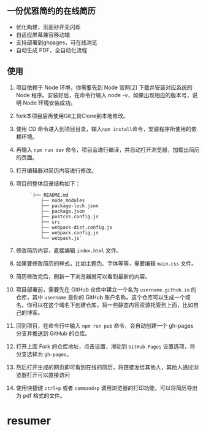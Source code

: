 ## 一份优雅简约的在线简历
- 优化构建，页面秒开无闪烁
- 自适应屏幕兼容移动端
- 支持部署到ghpages，可在线浏览
- 自动生成 PDF，全自动化流程

## 使用
1. 项目依赖于 Node 环境，你需要先到 Node 官网[2] 下载并安装对应系统的 Node 程序。安装好后，在命令行输入 node -v，如果出现相应的版本号，说明 Node 环境安装成功。

2. fork本项目后再使用Git工具Clone到本地修改。

3. 使用 CD 命令进入到项目目录，输入`npm install`命令，安装程序所使用的依赖环境。

4. 再输入 `npm run dev` 命令，项目会进行编译，并自动打开浏览器，加载出简历的页面。

5. 打开编辑器对简历内容进行修改。

5. 项目的整体目录结构如下：
            
            `├── README.md
                ├── node_modules
                ├── package-lock.json
                ├── package.json
                ├── postcss.config.js
                ├── src
                ├── webpack-dist.config.js
                ├── webpack.config.js
                └── webpack.js`
            
7. 修改简历内容，直接编辑 `index.html` 文件。

8. 如果要修改简历的样式，比如主题色、字体等等，需要编辑 `main.css` 文件。

9. 简历修改完后，刷新一下浏览器就可以看到最新的内容。

10. 项目部署前，需要先在 GitHub 仓库中建立一个名为 `username.github.io` 的仓库，其中 `username` 是你的 GitHub 账户名称。这个仓库可以生成一个域名，你可以在这个域名下创建仓库，将一些静态内容资源托管到上面，比如自己的博客。

11. 回到项目，在命令行中输入 `npm run pub` 命令，会自动创建一个 gh-pages 分支并推送到 GitHub 的仓库。

12. 打开上面 Fork 的仓库地址，点击设置，滑动到 `GitHub Pages` 设置选项，将分支选择为 `gh-pages`。

13. 然后打开生成的网页即可看到在线的简历，将链接发给其他人，其他人通过浏览器打开可以直接访问

14. 使用快捷键 `ctrl+p` 或者 `command+p` 调用浏览器的打印功能，可以将简历导出为 pdf 格式的文件。
# resumer
